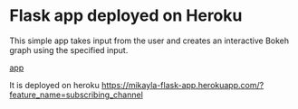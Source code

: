 # Flask app deployed on Heroku

This simple app takes input from the user and creates an interactive Bokeh graph using the specified input.


[app](/deployed_app.PNG)


 It is deployed on heroku https://mikayla-flask-app.herokuapp.com/?feature_name=subscribing_channel

